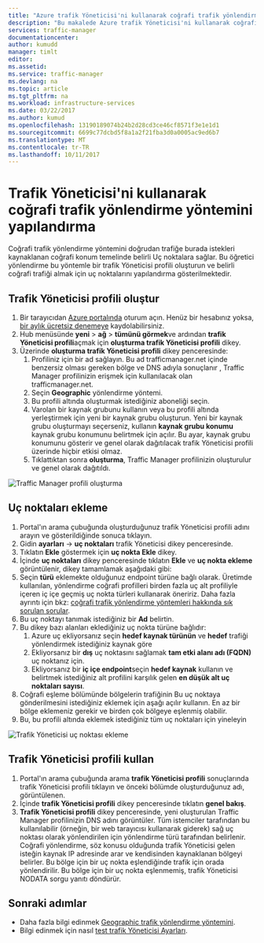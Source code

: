 ```yaml
---
title: "Azure trafik Yöneticisi'ni kullanarak coğrafi trafik yönlendirme yöntemini yapılandırma | Microsoft Docs"
description: "Bu makalede Azure trafik Yöneticisi'ni kullanarak coğrafi trafik yönlendirme yöntemini yapılandırma açıklanmaktadır"
services: traffic-manager
documentationcenter: 
author: kumudd
manager: timlt
editor: 
ms.assetid: 
ms.service: traffic-manager
ms.devlang: na
ms.topic: article
ms.tgt_pltfrm: na
ms.workload: infrastructure-services
ms.date: 03/22/2017
ms.author: kumud
ms.openlocfilehash: 13190189074b24b2d28cd3ce46cf8571f3e1e1d1
ms.sourcegitcommit: 6699c77dcbd5f8a1a2f21fba3d0a0005ac9ed6b7
ms.translationtype: MT
ms.contentlocale: tr-TR
ms.lasthandoff: 10/11/2017
---
```

# <a name="configure-the-geographic-traffic-routing-method-using-traffic-manager"></a>Trafik Yöneticisi'ni kullanarak coğrafi trafik yönlendirme yöntemini yapılandırma

Coğrafi trafik yönlendirme yöntemini doğrudan trafiğe burada istekleri kaynaklanan coğrafi konum temelinde belirli Uç noktalara sağlar. Bu öğretici yönlendirme bu yöntemle bir trafik Yöneticisi profili oluşturun ve belirli coğrafi trafiği almak için uç noktalarını yapılandırma gösterilmektedir.

## <a name="create-a-traffic-manager-profile"></a>Trafik Yöneticisi profili oluştur

1. Bir tarayıcıdan [Azure portalında](http://portal.azure.com) oturum açın. Henüz bir hesabınız yoksa, [bir aylık ücretsiz denemeye](https://azure.microsoft.com/free/) kaydolabilirsiniz.
2. Hub menüsünde **yeni** > **ağ** > **tümünü görmek**ve ardından **trafik Yöneticisi profili**açmak için **oluşturma trafik Yöneticisi profili** dikey.
3. Üzerinde **oluşturma trafik Yöneticisi profili** dikey penceresinde:
    1. Profiliniz için bir ad sağlayın. Bu ad trafficmanager.net içinde benzersiz olması gereken bölge ve DNS adıyla sonuçlanır <profilename>, Traffic Manager profilinizin erişmek için kullanılacak olan trafficmanager.net.
    2. Seçin **Geographic** yönlendirme yöntemi.
    3. Bu profili altında oluşturmak istediğiniz aboneliği seçin.
    4. Varolan bir kaynak grubunu kullanın veya bu profili altında yerleştirmek için yeni bir kaynak grubu oluşturun. Yeni bir kaynak grubu oluşturmayı seçerseniz, kullanın **kaynak grubu konumu** kaynak grubu konumunu belirtmek için açılır. Bu ayar, kaynak grubu konumunu gösterir ve genel olarak dağıtılacak trafik Yöneticisi profili üzerinde hiçbir etkisi olmaz.
    5. Tıklattıktan sonra **oluşturma**, Traffic Manager profilinizin oluşturulur ve genel olarak dağıtıldı.

![Traffic Manager profili oluşturma](./media/traffic-manager-geographic-routing-method/create-traffic-manager-profile.png)

## <a name="add-endpoints"></a>Uç noktaları ekleme

1. Portal'ın arama çubuğunda oluşturduğunuz trafik Yöneticisi profili adını arayın ve gösterildiğinde sonuca tıklayın.
2. Gidin **ayarları** -> **uç noktaları** trafik Yöneticisi dikey penceresinde.
3. Tıklatın **Ekle** göstermek için **uç nokta Ekle** dikey.
3. İçinde **uç noktaları** dikey penceresinde tıklatın **Ekle** ve **uç nokta ekleme** görüntülenir, dikey tamamlamak aşağıdaki gibi:
4. Seçin **türü** eklemekte olduğunuz endpoint türüne bağlı olarak. Üretimde kullanılan, yönlendirme coğrafi profilleri birden fazla uç alt profiliyle içeren iç içe geçmiş uç nokta türleri kullanarak öneririz. Daha fazla ayrıntı için bkz: [coğrafi trafik yönlendirme yöntemleri hakkında sık sorulan sorular](traffic-manager-FAQs.md).
5. Bu uç noktayı tanımak istediğiniz bir **Ad** belirtin.
6. Bu dikey bazı alanları eklediğiniz uç nokta türüne bağlıdır:
    1. Azure uç ekliyorsanız seçin **hedef kaynak türünün** ve **hedef** trafiği yönlendirmek istediğiniz kaynak göre
    2. Ekliyorsanız bir **dış** uç noktasını sağlamak **tam etki alanı adı (FQDN)** uç noktanız için.
    3. Ekliyorsanız bir **iç içe endpoint**seçin **hedef kaynak** kullanın ve belirtmek istediğiniz alt profilini karşılık gelen **en düşük alt uç noktaları sayısı**.
7. Coğrafi eşleme bölümünde bölgelerin trafiğinin Bu uç noktaya gönderilmesini istediğiniz eklemek için aşağı açılır kullanın. En az bir bölge eklemeniz gerekir ve birden çok bölgeye eşlenmiş olabilir.
8. Bu, bu profili altında eklemek istediğiniz tüm uç noktaları için yineleyin

![Trafik Yöneticisi uç noktası ekleme](./media/traffic-manager-geographic-routing-method/add-traffic-manager-endpoint.png)

## <a name="use-the-traffic-manager-profile"></a>Trafik Yöneticisi profili kullan
1.  Portal'ın arama çubuğunda arama **trafik Yöneticisi profili** sonuçlarında trafik Yöneticisi profili tıklayın ve önceki bölümde oluşturduğunuz adı, görüntülenen.
2. İçinde **trafik Yöneticisi profili** dikey penceresinde tıklatın **genel bakış**.
3. **Trafik Yöneticisi profili** dikey penceresinde, yeni oluşturulan Traffic Manager profilinizin DNS adını görüntüler. Tüm istemciler tarafından bu kullanılabilir (örneğin, bir web tarayıcısı kullanarak giderek) sağ uç noktası olarak yönlendirilen için yönlendirme türü tarafından belirlenir.  Coğrafi yönlendirme, söz konusu olduğunda trafik Yöneticisi gelen isteğin kaynak IP adresinde arar ve kendisinden kaynaklanan bölgeyi belirler. Bu bölge için bir uç nokta eşlendiğinde trafik için orada yönlendirilir. Bu bölge için bir uç nokta eşlenmemiş, trafik Yöneticisi NODATA sorgu yanıtı döndürür.

## <a name="next-steps"></a>Sonraki adımlar

- Daha fazla bilgi edinmek [Geographic trafik yönlendirme yöntemini](traffic-manager-routing-methods.md#geographic).
- Bilgi edinmek için nasıl [test trafik Yöneticisi Ayarları](traffic-manager-testing-settings.md).

